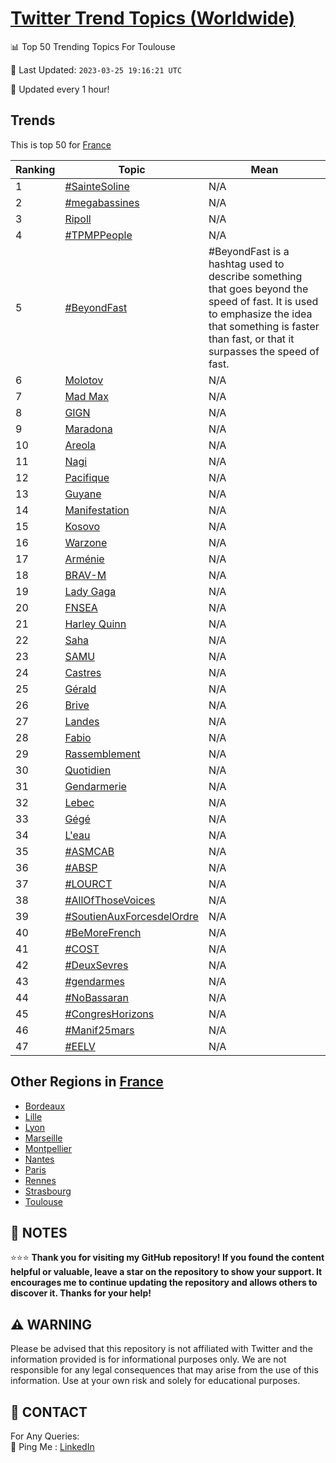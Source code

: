 [Twitter Trend Topics (Worldwide)](https://github.com/ErcinDedeoglu/Twitter-Trend-Topics)
==========


📊 Top 50 Trending Topics For Toulouse

📆 Last Updated: `2023-03-25 19:16:21 UTC`

🔧 Updated every 1 hour!


## Trends

This is top 50 for [France](</France>)

| Ranking | Topic | Mean |
| ------- | ------------ | ------------ |
| 1 | [#SainteSoline](http://twitter.com/search?q=%23SainteSoline) | N/A |
| 2 | [#megabassines](http://twitter.com/search?q=%23megabassines) | N/A |
| 3 | [Ripoll](http://twitter.com/search?q=Ripoll) | N/A |
| 4 | [#TPMPPeople](http://twitter.com/search?q=%23TPMPPeople) | N/A |
| 5 | [#BeyondFast](http://twitter.com/search?q=%23BeyondFast) | #BeyondFast is a hashtag used to describe something that goes beyond the speed of fast. It is used to emphasize the idea that something is faster than fast, or that it surpasses the speed of fast. |
| 6 | [Molotov](http://twitter.com/search?q=Molotov) | N/A |
| 7 | [Mad Max](http://twitter.com/search?q=Mad+Max) | N/A |
| 8 | [GIGN](http://twitter.com/search?q=GIGN) | N/A |
| 9 | [Maradona](http://twitter.com/search?q=Maradona) | N/A |
| 10 | [Areola](http://twitter.com/search?q=Areola) | N/A |
| 11 | [Nagi](http://twitter.com/search?q=Nagi) | N/A |
| 12 | [Pacifique](http://twitter.com/search?q=Pacifique) | N/A |
| 13 | [Guyane](http://twitter.com/search?q=Guyane) | N/A |
| 14 | [Manifestation](http://twitter.com/search?q=Manifestation) | N/A |
| 15 | [Kosovo](http://twitter.com/search?q=Kosovo) | N/A |
| 16 | [Warzone](http://twitter.com/search?q=Warzone) | N/A |
| 17 | [Arménie](http://twitter.com/search?q=Arm%c3%a9nie) | N/A |
| 18 | [BRAV-M](http://twitter.com/search?q=BRAV-M) | N/A |
| 19 | [Lady Gaga](http://twitter.com/search?q=Lady+Gaga) | N/A |
| 20 | [FNSEA](http://twitter.com/search?q=FNSEA) | N/A |
| 21 | [Harley Quinn](http://twitter.com/search?q=Harley+Quinn) | N/A |
| 22 | [Saha](http://twitter.com/search?q=Saha) | N/A |
| 23 | [SAMU](http://twitter.com/search?q=SAMU) | N/A |
| 24 | [Castres](http://twitter.com/search?q=Castres) | N/A |
| 25 | [Gérald](http://twitter.com/search?q=G%c3%a9rald) | N/A |
| 26 | [Brive](http://twitter.com/search?q=Brive) | N/A |
| 27 | [Landes](http://twitter.com/search?q=Landes) | N/A |
| 28 | [Fabio](http://twitter.com/search?q=Fabio) | N/A |
| 29 | [Rassemblement](http://twitter.com/search?q=Rassemblement) | N/A |
| 30 | [Quotidien](http://twitter.com/search?q=Quotidien) | N/A |
| 31 | [Gendarmerie](http://twitter.com/search?q=Gendarmerie) | N/A |
| 32 | [Lebec](http://twitter.com/search?q=Lebec) | N/A |
| 33 | [Gégé](http://twitter.com/search?q=G%c3%a9g%c3%a9) | N/A |
| 34 | [L'eau](http://twitter.com/search?q=L%27eau) | N/A |
| 35 | [#ASMCAB](http://twitter.com/search?q=%23ASMCAB) | N/A |
| 36 | [#ABSP](http://twitter.com/search?q=%23ABSP) | N/A |
| 37 | [#LOURCT](http://twitter.com/search?q=%23LOURCT) | N/A |
| 38 | [#AllOfThoseVoices](http://twitter.com/search?q=%23AllOfThoseVoices) | N/A |
| 39 | [#SoutienAuxForcesdelOrdre](http://twitter.com/search?q=%23SoutienAuxForcesdelOrdre) | N/A |
| 40 | [#BeMoreFrench](http://twitter.com/search?q=%23BeMoreFrench) | N/A |
| 41 | [#COST](http://twitter.com/search?q=%23COST) | N/A |
| 42 | [#DeuxSevres](http://twitter.com/search?q=%23DeuxSevres) | N/A |
| 43 | [#gendarmes](http://twitter.com/search?q=%23gendarmes) | N/A |
| 44 | [#NoBassaran](http://twitter.com/search?q=%23NoBassaran) | N/A |
| 45 | [#CongresHorizons](http://twitter.com/search?q=%23CongresHorizons) | N/A |
| 46 | [#Manif25mars](http://twitter.com/search?q=%23Manif25mars) | N/A |
| 47 | [#EELV](http://twitter.com/search?q=%23EELV) | N/A |



## Other Regions in [France](</France>)

* [Bordeaux](</France/Bordeaux.md>)
* [Lille](</France/Lille.md>)
* [Lyon](</France/Lyon.md>)
* [Marseille](</France/Marseille.md>)
* [Montpellier](</France/Montpellier.md>)
* [Nantes](</France/Nantes.md>)
* [Paris](</France/Paris.md>)
* [Rennes](</France/Rennes.md>)
* [Strasbourg](</France/Strasbourg.md>)
* [Toulouse](</France/Toulouse.md>)



## 📝 NOTES

⭐⭐⭐ **Thank you for visiting my GitHub repository! If you found the content helpful or valuable, leave a star on the repository to show your support. It encourages me to continue updating the repository and allows others to discover it. Thanks for your help!**


## ⚠️ WARNING

Please be advised that this repository is not affiliated with Twitter and the information provided is for informational purposes only. We are not responsible for any legal consequences that may arise from the use of this information. Use at your own risk and solely for educational purposes.


## 📨 CONTACT

 For Any Queries:  
            🏓 Ping Me : [LinkedIn](https://www.linkedin.com/in/ercindedeoglu/)
